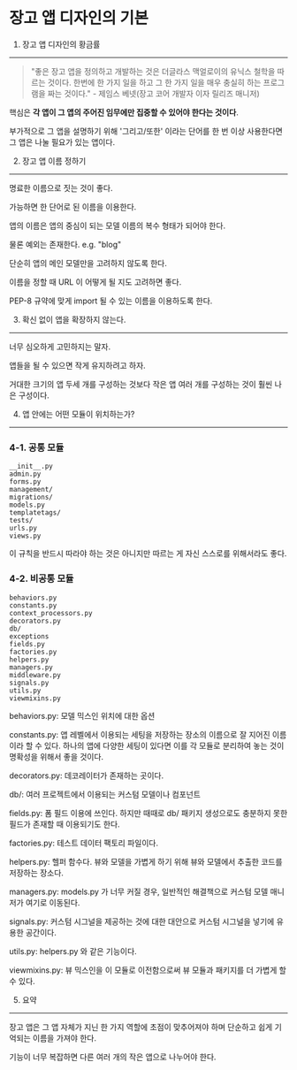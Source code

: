 장고 앱 디자인의 기본
===

1. 장고 앱 디자인의 황금률
---

> "좋은 장고 앱을 정의하고 개발하는 것은 더글라스 맥얼로이의 유닉스 철학을 따르는 것이다. 한번에 한 가지 일을 하고 그 한 가지 일을 매우 충실히 하는 프로그램을 짜는 것이다." - 제임스 베넷(장고 코어 개발자 이자 릴리즈 매니저)

핵심은 **각 앱이 그 앱의 주어진 임무에만 집중할 수 있어야 한다는 것이다**.

부가적으로 그 앱을 설명하기 위해 '그리고/또한' 이라는 단어를 한 번 이상 사용한다면 그 앱은 나눌 필요가 있는 앱이다.

2. 장고 앱 이름 정하기
---

명료한 이름으로 짓는 것이 좋다.

가능하면 한 단어로 된 이름을 이용한다.

앱의 이름은 앱의 중심이 되는 모델 이름의 복수 형태가 되어야 한다.

물론 예외는 존재한다. e.g. "blog"

단순히 앱의 메인 모델만을 고려하지 않도록 한다.

이름을 정할 때 URL 이 어떻게 될 지도 고려하면 좋다.

PEP-8 규약에 맞게 import 될 수 있는 이름을 이용하도록 한다.


3. 확신 없이 앱을 확장하지 않는다.
---

너무 심오하게 고민하지는 말자.

앱들을 될 수 있으면 작게 유지하려고 하자.

거대한 크기의 앱 두세 개를 구성하는 것보다 작은 앱 여러 개를 구성하는 것이 훨씬 나은 구성이다.

4. 앱 안에는 어떤 모듈이 위치하는가?
---

### 4-1. 공통 모듈

```
__init__.py
admin.py
forms.py
management/
migrations/
models.py
templatetags/
tests/
urls.py
views.py
```

이 규칙을 반드시 따라야 하는 것은 아니지만 따르는 게 자신 스스로를 위해서라도 좋다.

### 4-2. 비공통 모듈

```
behaviors.py
constants.py
context_processors.py
decorators.py
db/
exceptions
fields.py
factories.py
helpers.py
managers.py
middleware.py
signals.py
utils.py
viewmixins.py
```

behaviors.py: 모델 믹스인 위치에 대한 옵션

constants.py: 앱 레벨에서 이용되는 세팅을 저장하는 장소의 이름으로 잘 지어진 이름이라 할 수 있다. 하나의 앱에 다양한 세팅이 있다면 이를 각 모듈로 분리하여 놓는 것이 명확성을 위해서 좋을 것이다.

decorators.py: 데코레이터가 존재하는 곳이다.

db/: 여러 프로젝트에서 이용되는 커스텀 모델이나 컴포넌트

fields.py: 폼 필드 이용에 쓰인다. 하지만 때때로 db/ 패키지 생성으로도 충분하지 못한 필드가 존재할 때 이용되기도 한다.

factories.py: 테스트 데이터 팩토리 파일이다.

helpers.py: 헬퍼 함수다. 뷰와 모델을 가볍게 하기 위해 뷰와 모델에서 추출한 코드를 저장하는 장소다. 

managers.py: models.py 가 너무 커질 경우, 일반적인 해결책으로 커스텀 모델 매니저가 여기로 이동된다.

signals.py: 커스텀 시그널을 제공하는 것에 대한 대안으로 커스텀 시그널을 넣기에 유용한 공간이다.

utils.py: helpers.py 와 같은 기능이다.

viewmixins.py: 뷰 믹스인을 이 모듈로 이전함으로써 뷰 모듈과 패키지를 더 가볍게 할 수 있다.

5. 요약
---

장고 앱은 그 앱 자체가 지닌 한 가지 역할에 초점이 맞추어져야 하며 단순하고 쉽게 기억되는 이름을 가져야 한다.

기능이 너무 복잡하면 다른 여러 개의 작은 앱으로 나누어야 한다.
